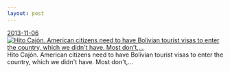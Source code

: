 ```yaml
---
layout: post
---
```


<p>
  <time><a href="/135">2013-11-06</a></time>
  <a href="/135"><img src="{{ site.assets_url }}/135-640.jpg" srcset="{{ site.assets_url }}/135-1280.jpg 1280w, {{ site.assets_url }}/135-960.jpg 960w, {{ site.assets_url }}/135-640.jpg 640w, {{ site.assets_url }}/135-320.jpg 320w" sizes="(min-width: 700px) 50vw, calc(100vw - 2rem)" alt="Hito Cajón. American citizens need to have Bolivian tourist visas to enter the country, which we didn&#x27;t have. Most don&#x27;t,..." /></a>
  <span>Hito Cajón. American citizens need to have Bolivian tourist visas to enter the country, which we didn&#x27;t have. Most don&#x27;t,...</span>
</p>
